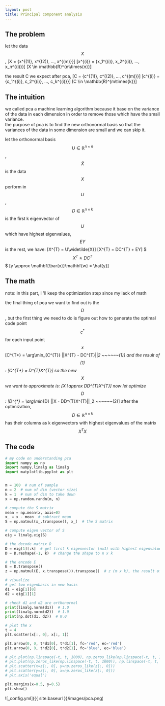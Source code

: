 ```yaml
---
layout: post
title: Principal component analysis
---
```

## The problem
let the data $$X$$, 
\[X = {x^{(1)}, x^{(2)}, ..., x^{(m)}}\] 
\[x^{(i)} = {x_1^{(i)}, x_2^{(i)}, ..., x_n^{(i)}}\]
\[X \in \mathbb{R}^{m\times{n}}\]

the result C we expect after pca, 
\[C = {c^{(1)}, c^{(2)}, ..., c^{(m)}}\] 
\[c^{(i)} = {c_1^{(i)}, c_2^{(i)}, ..., c_k^{(i)}}\]
\[C \in \mathbb{R}^{m\times{k}}\]

## The intuition
we called pca a machine learning algorithm because it base on the variance of the data in each dimension in order to remove those which have the small variance.<br/>
the purpose of pca is to find the new orthonormal basis so that the variances of the data in some dimension are small and we can skip it.

let the orthonormal basis $$U \in \mathbb{R}^{n\times{n}}$$, $$\widetilde{X}$$ is the data $$X$$ perform in $$U$$, $$D\in \mathbb{R}^{n\times{k}}$$ is the first k eigenvector of $$U$$ which have highest eigenvalues, $$EY$$ is the rest, we have:
\[X^{T} = U\widetilde{X}\]
\[X^{T} = DC^{T} + EY\]
$$$X^{T}\approx{DC^{T}}$$$
\[y \approx \mathbf{\bar{x}}\mathbf{w} = \hat{y}\]

## The math
note: in this part, I 'll keep the optimization step since my lack of math

the final thing of pca we want to find out is the $$D$$, but the first thing we need to do is figure out how to generate the optimal code point $$c^{*}$$ for each input point $$x$$
\[C^{T*} = \arg\min_{C^{T}} ||X^{T} - DC^{T}||_2 ~~~~~~(1)\]
and the result of $$(1)$$:
\[C^{T*} = D^{T}X^{T}\]
so the new $$X$$ we want to approximate is:
\[X \approx DD^{T}X^{T}\]
now let optimize $$D$$:
\[D^{*} = \arg\min_{D} ||X - DD^{T}X^{T}||_2 ~~~~~~(2)\]
after the optimization, $$D\in \mathbb{R}^{n\times{k}}$$ has their columns as k eigenvectors with highest eigenvalues of the matrix $$X^{T}X$$

## The code
```python
# my code on understanding pca
import numpy as np
import numpy.linalg as linalg
import matplotlib.pyplot as plt


m = 100  # num of sample
n = 2  # num of dim (vector size)
k = 1  # num of dim to take down
x = np.random.randn(m, n)

# compute the S matrix
mean = np.mean(x, axis=0)
x_ = x - mean  # subtract mean
S = np.matmul(x_.transpose(), x_)  # the S matrix

# compute eigen vector of S
eig = linalg.eig(S)

# the decode matrix D
D = eig[1][:k]  # get first k eigenvector (nx1) with highest eigenvalue
D = D.reshape(-1, k)  # change the shape to n x k

# the encode E
E = D.transpose()
z = np.matmul(E, x.transpose()).transpose()  # z (m x k), the result of pca

# visualize
# get two eigenbasis in new basis
d1 = eig[1][0]
d2 = eig[1][1]

# check d1 and d2 are orthonormal
print(linalg.norm(d1))  # 1.0
print(linalg.norm(d2))  # 1.0
print(np.dot(d1, d2))  # 0.0

# plot the x
t = 4
plt.scatter(x[:, 0], x[:, 1])

plt.arrow(0, 0, t*d1[0], t*d1[1], fc='red', ec='red')
plt.arrow(0, 0, t*d2[0], t*d2[1], fc='blue', ec='blue')

# plt.plot(np.linspace(-t, t, 1000), np.zeros_like(np.linspace(-t, t, 1000)))
# plt.plot(np.zeros_like(np.linspace(-t, t, 1000)), np.linspace(-t, t, 1000))
# plt.scatter(x=z[:, 0], y=np.zeros_like(z[:, 0]))
# plt.scatter(y=z[:, 0], x=np.zeros_like(z[:, 0]))
# plt.axis('equal')

plt.margins(x=0.5, y=0.5)
plt.show()
```
![_config.yml]({{ site.baseurl }}/images/pca.png)